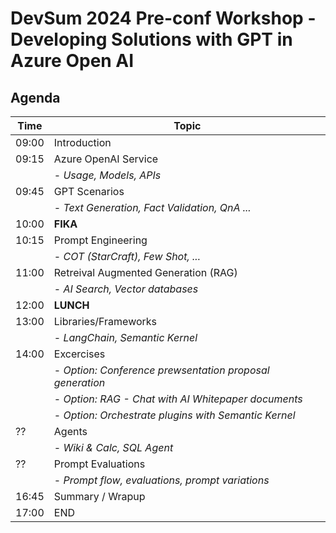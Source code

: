 # DevSum 2024 Pre-conf Workshop - Developing Solutions with GPT in Azure Open AI

## Agenda 

| Time      | Topic  |
| ----------- | ----------- |
| 09:00 | Introduction  |
| 09:15 | Azure OpenAI Service |
|  | - _Usage, Models, APIs_ |
| 09:45 | GPT Scenarios |
|  | - _Text Generation, Fact Validation, QnA ..._ |
| 10:00 | **FIKA** |
| 10:15 | Prompt Engineering |
|  | - _COT (StarCraft), Few Shot, ..._ |
| 11:00 | Retreival Augmented Generation (RAG) |
|  | - _AI Search, Vector databases_ |
| 12:00 | **LUNCH** |
| 13:00 | Libraries/Frameworks |
|  | - _LangChain, Semantic Kernel_ |
| 14:00 | Excercises |
|  | - _Option: Conference prewsentation proposal generation_ |
|  | - _Option: RAG - Chat with AI Whitepaper documents_ |
|  | - _Option: Orchestrate plugins with Semantic Kernel_ |
|  ??| Agents |
| | - _Wiki & Calc, SQL Agent_ |
| ?? | Prompt Evaluations |
| | - _Prompt flow, evaluations, prompt variations_ |
| 16:45 | Summary / Wrapup |
| 17:00 | END |
